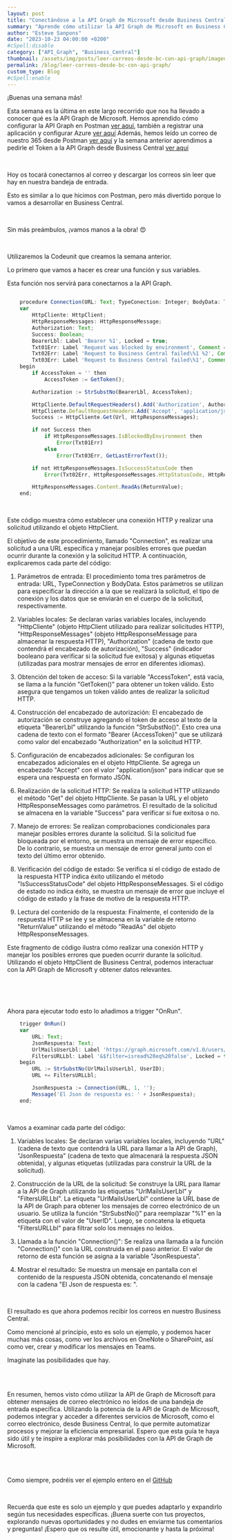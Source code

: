 ```yaml
---
layout: post
title: "Conectándose a la API Graph de Microsoft desde Business Central para obtener correos electrónicos no leídos"
summary: "Aprende cómo utilizar la API Graph de Microsoft en Business Central para obtener mensajes de correo electrónico no leídos de una bandeja de entrada específica. ¡Descubre las posibilidades que ofrece la API Graph de Microsoft!"
author: "Esteve Sanpons"
date: "2023-10-23 04:00:00 +0200"
#cSpell:disable
category: ["API_Graph", "Business_Central"]
thumbnail: /assets/img/posts/leer-correos-desde-bc-con-api-graph/imagen01.png
permalink: /blog/leer-correos-desde-bc-con-api-graph/
custom_type: Blog
#cSpell:enable
---
```


¡Buenas una semana más!

Esta semana es la última en este largo recorrido que nos ha llevado a conocer qué es la API Graph de Microsoft. Hemos aprendido cómo configurar la API Graph en Postman [ver aquí](/blog/api-graph-en-postman/), también a registrar una aplicación y configurar Azure [ver aquí](/blog/registrar-app-y-dar-permisos-en-azure/) Además, hemos leído un correo de nuestro 365 desde Postman [ver aquí](/blog/configurar-y-leer-en-postman-un-correo/) y la semana anterior aprendimos a pedirle el Token a la API Graph desde Business Central [ver aquí](/blog/token-api-graph-desde-bc/)

<br>

Hoy os tocará conectarnos al correo y descargar los correos sin leer que hay en nuestra bandeja de entrada.

Esto es similar a lo que hicimos con Postman, pero más divertido porque lo vamos a desarrollar en Business Central.

<br>

Sin más preámbulos, ¡vamos manos a la obra! 😍

<br>

Utilizaremos la Codeunit que creamos la semana anterior.

Lo primero que vamos a hacer es crear una función y sus variables.

Esta función nos servirá para conectarnos a la API Graph.

```javascript

    procedure Connection(URL: Text; TypeConection: Integer; BodyData: Text) ReturnValue: Text
    var
        HttpCliente: HttpClient;
        HttpResponseMessages: HttpResponseMessage;
        Authorization: Text;
        Success: Boolean;
        BearerLbl: Label 'Bearer %1', Locked = true;
        Txt01Err: Label 'Request was blocked by environment', Comment = 'ESP="La solicitud fue bloqueada por el entorno"';
        Txt02Err: Label 'Request to Business Central failed\%1 %2', Comment = 'ESP="Solicitud a Business Central fallida\%1 %2"';
        Txt03Err: Label 'Request to Business Central failed\%1', Comment = 'ESP="La solicitud a Business Central falló\%1"';
    begin
        if AccessToken = '' then
            AccessToken := GetToken();

        Authorization := StrSubstNo(BearerLbl, AccessToken);

        HttpCliente.DefaultRequestHeaders().Add('Authorization', Authorization);
        HttpCliente.DefaultRequestHeaders.Add('Accept', 'application/json');
        Success := HttpCliente.Get(Url, HttpResponseMessages);

        if not Success then
            if HttpResponseMessages.IsBlockedByEnvironment then
                Error(Txt01Err)
            else
                Error(Txt03Err, GetLastErrorText());

        if not HttpResponseMessages.IsSuccessStatusCode then
            Error(Txt02Err, HttpResponseMessages.HttpStatusCode, HttpResponseMessages.ReasonPhrase);

        HttpResponseMessages.Content.ReadAs(ReturnValue);
    end;
```

<br>

Este código muestra cómo establecer una conexión HTTP y realizar una solicitud utilizando el objeto HttpClient.

El objetivo de este procedimiento, llamado "Connection", es realizar una solicitud a una URL específica y manejar posibles errores que puedan ocurrir durante la conexión y la solicitud HTTP. A continuación, explicaremos cada parte del código:

1. Parámetros de entrada: El procedimiento toma tres parámetros de entrada: URL, TypeConnection y BodyData. Estos parámetros se utilizan para especificar la dirección a la que se realizará la solicitud, el tipo de conexión y los datos que se enviarán en el cuerpo de la solicitud, respectivamente.

2. Variables locales: Se declaran varias variables locales, incluyendo "HttpCliente" (objeto HttpClient utilizado para realizar solicitudes HTTP), "HttpResponseMessages" (objeto HttpResponseMessage para almacenar la respuesta HTTP), "Authorization" (cadena de texto que contendrá el encabezado de autorización), "Success" (indicador booleano para verificar si la solicitud fue exitosa) y algunas etiquetas (utilizadas para mostrar mensajes de error en diferentes idiomas).

3. Obtención del token de acceso: Si la variable "AccessToken", está vacía, se llama a la función "GetToken()" para obtener un token válido. Esto asegura que tengamos un token válido antes de realizar la solicitud HTTP.

4. Construcción del encabezado de autorización: El encabezado de autorización se construye agregando el token de acceso al texto de la etiqueta "BearerLbl" utilizando la función "StrSubstNo()". Esto crea una cadena de texto con el formato "Bearer {AccessToken}" que se utilizará como valor del encabezado "Authorization" en la solicitud HTTP.

5. Configuración de encabezados adicionales: Se configuran los encabezados adicionales en el objeto HttpCliente. Se agrega un encabezado "Accept" con el valor "application/json" para indicar que se espera una respuesta en formato JSON.

6. Realización de la solicitud HTTP: Se realiza la solicitud HTTP utilizando el método "Get" del objeto HttpCliente. Se pasan la URL y el objeto HttpResponseMessages como parámetros. El resultado de la solicitud se almacena en la variable "Success" para verificar si fue exitosa o no.

7. Manejo de errores: Se realizan comprobaciones condicionales para manejar posibles errores durante la solicitud. Si la solicitud fue bloqueada por el entorno, se muestra un mensaje de error específico. De lo contrario, se muestra un mensaje de error general junto con el texto del último error obtenido.

8. Verificación del código de estado: Se verifica si el código de estado de la respuesta HTTP indica éxito utilizando el método "IsSuccessStatusCode" del objeto HttpResponseMessages. Si el código de estado no indica éxito, se muestra un mensaje de error que incluye el código de estado y la frase de motivo de la respuesta HTTP.

9. Lectura del contenido de la respuesta: Finalmente, el contenido de la respuesta HTTP se lee y se almacena en la variable de retorno "ReturnValue" utilizando el método "ReadAs" del objeto HttpResponseMessages.

Este fragmento de código ilustra cómo realizar una conexión HTTP y manejar los posibles errores que pueden ocurrir durante la solicitud. Utilizando el objeto HttpClient de Business Central, podemos interactuar con la API Graph de Microsoft y obtener datos relevantes.

<br><br><br>

Ahora para ejecutar todo esto lo añadimos a trigger "OnRun".

```javascript
    trigger OnRun()
    var
        URL: Text;
        JsonRespuesta: Text;
        UrlMailsUserLbl: Label 'https://graph.microsoft.com/v1.0/users/%1/mailFolders/inbox/messages?$count=true', Locked = true;
        FiltersURLLbl: Label '&$filter=isread%20eq%20false', Locked = true;
    begin
        URL := StrSubstNo(UrlMailsUserLbl, UserID);
        URL += FiltersURLLbl;

        JsonRespuesta := Connection(URL, 1, '');
        Message('El Json de respuesta es: ' + JsonRespuesta);
    end;

```

<br>

Vamos a examinar cada parte del código:

1.  Variables locales: Se declaran varias variables locales, incluyendo "URL" (cadena de texto que contendrá la URL para llamar a la API de Graph), "JsonRespuesta" (cadena de texto que almacenará la respuesta JSON obtenida), y algunas etiquetas (utilizadas para construir la URL de la solicitud).

2.  Construcción de la URL de la solicitud: Se construye la URL para llamar a la API de Graph utilizando las etiquetas "UrlMailsUserLbl" y "FiltersURLLbl". La etiqueta "UrlMailsUserLbl" contiene la URL base de la API de Graph para obtener los mensajes de correo electrónico de un usuario. Se utiliza la función "StrSubstNo()" para reemplazar "%1" en la etiqueta con el valor de "UserID". Luego, se concatena la etiqueta "FiltersURLLbl" para filtrar solo los mensajes no leídos.

3.  Llamada a la función "Connection()": Se realiza una llamada a la función "Connection()" con la URL construida en el paso anterior. El valor de retorno de esta función se asigna a la variable "JsonRespuesta".

4.  Mostrar el resultado: Se muestra un mensaje en pantalla con el contenido de la respuesta JSON obtenida, concatenando el mensaje con la cadena "El Json de respuesta es: ".

<br>

El resultado es que ahora podemos recibir los correos en nuestro Business Central.

Como mencioné al principio, esto es solo un ejemplo, y podemos hacer muchas más cosas, como ver los archivos en OneNote o SharePoint, así como ver, crear y modificar los mensajes en Teams.

Imagínate las posibilidades que hay.

<br><br>

En resumen, hemos visto cómo utilizar la API de Graph de Microsoft para obtener mensajes de correo electrónico no leídos de una bandeja de entrada específica. Utilizando la potencia de la API de Graph de Microsoft, podemos integrar y acceder a diferentes servicios de Microsoft, como el correo electrónico, desde Business Central, lo que permite automatizar procesos y mejorar la eficiencia empresarial. Espero que esta guía te haya sido útil y te inspire a explorar más posibilidades con la API de Graph de Microsoft.

<br><br>

Como siempre, podréis ver el ejemplo entero en el [GitHub](https://github.com/Esanpons/ejemplos-blog/tree/main/AL/ApiGraph)

<br>

Recuerda que este es solo un ejemplo y que puedes adaptarlo y expandirlo según tus necesidades específicas. ¡Buena suerte con tus proyectos, explorando nuevas oportunidades y no dudes en enviarme tus comentarios y preguntas! ¡Espero que os resulte útil, emocionante y hasta la próxima!
